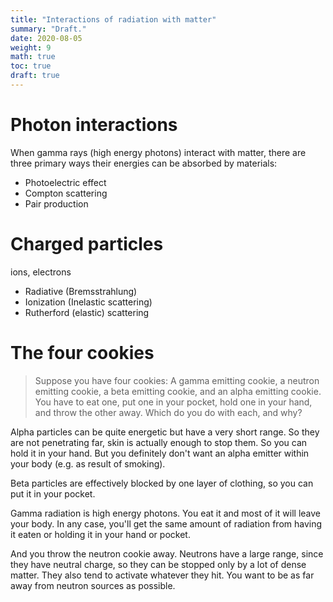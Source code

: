 ```yaml
---
title: "Interactions of radiation with matter"
summary: "Draft."
date: 2020-08-05
weight: 9
math: true
toc: true
draft: true
---
```


# Photon interactions

When gamma rays (high energy photons) interact with matter, there are three primary ways their energies can be absorbed by materials:

* Photoelectric effect
* Compton scattering
* Pair production

# Charged particles

ions, electrons

* Radiative (Bremsstrahlung)
* Ionization (Inelastic scattering)
* Rutherford (elastic) scattering

# The four cookies

> Suppose you have four cookies: A gamma emitting cookie, a neutron emitting cookie, a beta emitting cookie, and an alpha emitting cookie. You have to eat one, put one in your pocket, hold one in your hand, and throw the other away. Which do you do with each, and why?

Alpha particles can be quite energetic but have a very short range. So they are not penetrating far, skin is actually enough to stop them. So you can hold it in your hand. But you definitely don't want an alpha emitter within your body (e.g. as result of smoking).

Beta particles are effectively blocked by one layer of clothing, so you can put it in your pocket.

Gamma radiation is high energy photons. You eat it and most of it will leave your body. In any case, you'll get the same amount of radiation from having it eaten or holding it in your hand or pocket.

And you throw the neutron cookie away. Neutrons have a large range, since they have neutral charge, so they can be stopped only by a lot of dense matter. They also tend to activate whatever they hit. You want to be as far away from neutron sources as possible.
